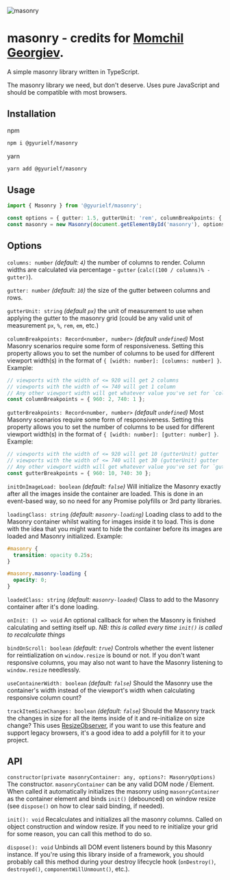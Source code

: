 ![masonry](https://i.imgur.com/AVeTw1M.png)

# masonry - credits for [Momchil Georgiev](https://github.com/fristys).

A simple masonry library written in TypeScript.

The masonry library we need, but don't deserve. Uses pure JavaScript and should be compatible with most browsers.

## Installation

npm

```bash
npm i @gyurielf/masonry
```

yarn

```bash
yarn add @gyurielf/masonry
```

## Usage

```typescript
import { Masonry } from '@gyurielf/masonry';

const options = { gutter: 1.5, gutterUnit: 'rem', columnBreakpoints: { 960: 2, 740: 1 } };
const masonry = new Masonry(document.getElementById('masonry'), options);
```

## Options

`columns: number` _(default: `4`)_ the number of columns to render. Column widths are calculated via percentage - `gutter` (`calc((100 / columns)% - gutter)`).

`gutter: number` _(default: `10`)_ the size of the gutter between columns and rows.

`gutterUnit: string` _(default `px`)_ the unit of measurement to use when applying the gutter to the masonry grid (could be any valid unit of measurement `px`, `%`, `rem`, `em`, etc.)

`columnBreakpoints: Record<number, number>` _(default `undefined`)_ Most Masonry scenarios require some form of responsiveness. Setting this property allows you to set the number of columns to be used for different viewport width(s) in the format of `{ [width: number]: [columns: number] }`. Example:

```typescript
// viewports with the width of <= 920 will get 2 columns
// viewports with the width of <= 740 will get 1 column
// Any other viewport width will get whatever value you've set for `columns`
const columnBreakpoints = { 960: 2, 740: 1 };
```

`gutterBreakpoints: Record<number, number>` _(default `undefined`)_ Most Masonry scenarios require some form of responsiveness. Setting this property allows you to set the number of columns to be used for different viewport width(s) in the format of `{ [width: number]: [gutter: number] }`. Example:

```typescript
// viewports with the width of <= 920 will get 10 (gutterUnit) gutter
// viewports with the width of <= 740 will get 30 (gutterUnit) gutter
// Any other viewport width will get whatever value you've set for `gutter`
const gutterBreakpoints = { 960: 10, 740: 30 };
```

`initOnImageLoad: boolean` _(default: `false`)_ Will initialize the Masonry exactly after all the images inside the container are loaded. This is done in an event-based way, so no need for any Promise polyfills or 3rd party libraries.

`loadingClass: string` _(default: `masonry-loading`)_ Loading class to add to the Masonry container whilst waiting for images inside it to load. This is done with the idea that you might want to hide the container before its images are loaded and Masonry initialized. Example:

```css
#masonry {
  transition: opacity 0.25s;
}

#masonry.masonry-loading {
  opacity: 0;
}
```

`loadedClass: string` _(default: `masonry-loaded`)_ Class to add to the Masonry container after it's done loading.

`onInit: () => void` An optional callback for when the Masonry is finished calculating and setting itself up. _NB: this is called every time `init()` is called to recalculate things_

`bindOnScroll: boolean` _(default: `true`)_ Controls whether the event listener for reintialization on `window.resize` is bound or not. If you don't want responsive columns, you may also not want to have the Masonry listening to `window.resize` needlessly.

`useContainerWidth: boolean` _(default: `false`)_ Should the Masonry use the container's width instead of the viewport's width when calculating responsive column count?

`trackItemSizeChanges: boolean` _(default: `false`)_ Should the Masonry track the changes in size for all the items inside of it and re-initialize on size change? This uses [ResizeObserver](https://developer.mozilla.org/en-US/docs/Web/API/ResizeObserver), if you want to use this feature and support legacy browsers, it's a good idea to add a polyfill for it to your project.

## API

`constructor(private masonryContainer: any, options?: MasonryOptions)`
The constructor. `masonryContainer` can be any valid DOM node / Element. When called it automatically initializes the masonry using `masonryContainer` as the container element and binds `init()` (debounced) on window resize (see `dispose()` on how to clear said binding, if needed).

`init(): void`
Recalculates and initializes all the masonry columns. Called on object construction and window resize. If you need to re initialize your grid for some reason, you can call this method to do so.

`dispose(): void`
Unbinds all DOM event listeners bound by this Masonry instance. If you're using this library inside of a framework, you should probably call this method during your destroy lifecycle hook (`onDestroy()`, `destroyed()`, `componentWillUnmount()`, etc.).
